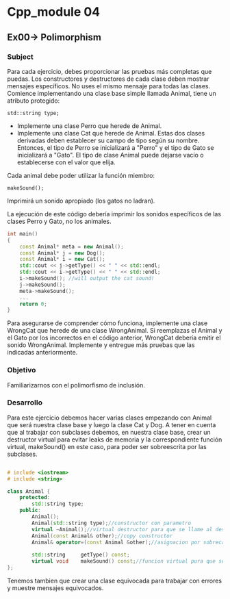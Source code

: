 # Cpp_module 04

## Ex00-> Polimorphism

### Subject

Para cada ejercicio, debes proporcionar las pruebas más completas que puedas. Los constructores y destructores de cada clase deben mostrar mensajes específicos. No uses el mismo mensaje para todas las clases.
Comience implementando una clase base simple llamada Animal, tiene un atributo protegido:

	std::string type;
* Implemente una clase Perro que herede de Animal.
* Implemente una clase Cat que herede de Animal.
Estas dos clases derivadas deben establecer su campo de tipo según su nombre. Entonces, el tipo de Perro se inicializará a "Perro" y el tipo de Gato se inicializará a "Gato". El tipo de clase Animal puede dejarse vacío o establecerse con el valor que elija.

Cada animal debe poder utilizar la función miembro:

	makeSound();

Imprimirá un sonido apropiado (los gatos no ladran).

La ejecución de este código debería imprimir los sonidos específicos de las clases Perro y Gato, no los animales.

```cpp
int main()
{
	const Animal* meta = new Animal();
	const Animal* j = new Dog();
	const Animal* i = new Cat();
	std::cout << j->getType() << " " << std::endl;
	std::cout << i->getType() << " " << std::endl;
	i->makeSound(); //will output the cat sound!
	j->makeSound();
	meta->makeSound();
	...
	return 0;
}
```
Para asegurarse de comprender cómo funciona, implemente una clase WrongCat que herede de una clase WrongAnimal. Si reemplazas el Animal y el Gato por los incorrectos en el código anterior, WrongCat debería emitir el sonido WrongAnimal.
Implemente y entregue más pruebas que las indicadas anteriormente.

### Objetivo

Familiarizarnos con el polimorfismo de inclusión.

### Desarrollo

Para este ejercicio debemos hacer varias clases empezando con Animal que será nuestra clase base y luego la clase Cat y Dog. A tener en cuenta que al trabajar con subclases debemos, en nuestra clase base, crear un destructor virtual para evitar leaks de memoria y la correspondiente función virtual, makeSound() en este caso, para poder ser sobreescrita por las subclases.

```cpp

# include <iostream>
# include <string>

class Animal {
	protected:
		std::string type;
	public:
		Animal();
		Animal(std::string type);//constructor con parametro
		virtual ~Animal();//virtual destructor para que se llame al destructor de las clases hijas
		Animal(const Animal& other);//copy constructor
		Animal&	operator=(const Animal &other);//asignacion por sobrecarga de operador
		
		std::string		getType() const;
		virtual void	makeSound() const;//funcion virtual pura que se implementara en las clases hijas
};
```
Tenemos tambien que crear una clase equivocada para trabajar con errores y muestre mensajes equivocados.